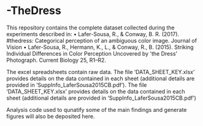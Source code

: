 # -TheDress
This repository contains the complete dataset collected during the experiments described in:
•	Lafer-Sousa, R., & Conway, B. R. (2017). #thedress: Categorical perception of an ambiguous color image. Journal of Vision
•	Lafer-Sousa, R., Hermann, K., L., & Conway, R., B. (2015). Striking Individual Differences in Color Perception Uncovered by 'the Dress' Photograph. Current Biology 25, R1–R2.

The excel spreadsheets contain raw data. The file ‘DATA_SHEET_KEY.xlsx’ provides details on the data contained in each sheet (additional details are provided in ‘SuppInfo_LaferSousa2015CB.pdf’).  The file ‘DATA_SHEET_KEY.xlsx’ provides details on the data contained in each sheet (additional details are provided in ‘SuppInfo_LaferSousa2015CB.pdf’)

Analysis code used to qunatify some of the main findings and generate figures will also be deposited here.  

